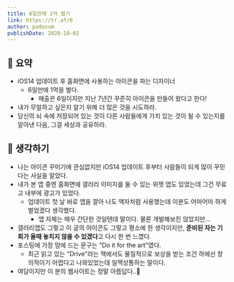 ```yaml
---
title: 6일만에 1억 벌기
link: https://tr.af/6
author: padosum
publishDate: 2020-10-02
---
```

## 📝 요약 

- iOS14 업데이트 후 홈화면에 사용하는 아이콘을 파는 디자이너  
  - 6일만에 1억을 벌다.  
    - 매출은 6일이지만 지난 7년간 꾸준히 아이콘을 만들어 왔다고 한다! 
- 내가 무얼하고 싶은지 알기 위해 더 많은 것을 시도하라.  
- 당신의 뇌 속에 저장되어 있는 것이 다른 사람들에게 가치 있는 것이 될 수 있는지를 알아낸 다음, 그걸 세상과 공유하라.  

## 🤔 생각하기 
- 나는 아이콘 꾸미기에 관심없지만 iOS14 업데이트 후부터 사람들이 되게 많이 꾸민다는 사실을 알았다.  
- 내가 본 앱 중엔 홈화면에 갤러리 이미지를 둘 수 있는 위젯 앱도 있었는데 그건 무료고 내부에 광고가 있었다.  
  - 업데이트 첫 날 바로 앱을 깔아 나도 액자처럼 사용했는데 이분도 어마어마 하게 벌었겠다 생각했다.  
    - 앱 자체는 매우 간단한 것일텐데 말이다. 물론 개발해보진 않았지만... 
- 갤러리앱도 그렇고 이 글의 아이콘도 그렇고 평소에 한 생각이지만, **준비된 자는 기회가 올때 놓치지 않을 수 있겠다**고 다시 한 번 느꼈다.   
- 포스팅에 가장 맘에 드는 문구는 "Do it for the art"였다.  
  - 최근 읽고 있는 "Drive"라는 책에서도 물질적으로 보상을 받는 조건 하에선 창의적이기 어렵다고 나와있었는데 일맥상통하는 말이다.  
- 여담이지만 이 분의 웹사이트는 정말 아름답다..🥺


